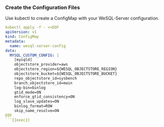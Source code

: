 ### Create the Configuration Files

Use kubectl to create a ConfigMap with your WeSQL-Server configuration.



```yaml
kubectl apply -f - <<EOF
apiVersion: v1
kind: ConfigMap
metadata:
  name: wesql-server-config
data:
  MYSQL_CUSTOM_CONFIG: |
    [mysqld]
    objectstore_provider=aws
    objectstore_region=${WESQL_OBJECTSTORE_REGION}
    objectstore_bucket=${WESQL_OBJECTSTORE_BUCKET}
    repo_objectstore_id=sysbench
    branch_objectstore_id=main
    log-bin=binlog
    gtid_mode=ON
    enforce_gtid_consistency=ON
    log_slave_updates=ON
    binlog_format=ROW
    skip_name_resolve=ON
EOF
```{{exec}}